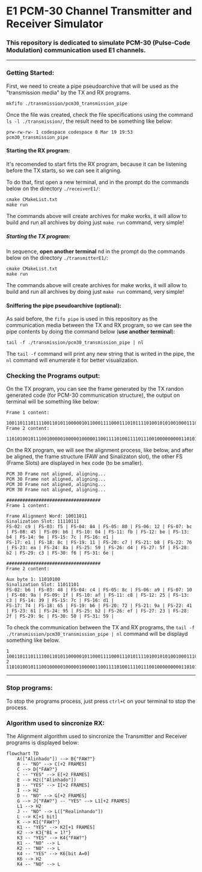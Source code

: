 # E1 PCM-30 Channel Transmitter and Receiver Simulator

### This repository is dedicated to simulate PCM-30 (Pulse-Code Modulation) communication used E1 channels.

---
### Getting Started: 

First, we need to create a pipe pseudoarchive that will be used as the "transmission media" by the TX and RX programs. 

```
mkfifo ./transmission/pcm30_transmission_pipe
```

Once the file was created, check the file specifications using the command `ls -l ./transmission/`, the result need to be something like below: 

```
prw-rw-rw- 1 codespace codespace 0 Mar 19 19:53 pcm30_transmission_pipe
```

#### Starting the RX program: 

It's recomended to start firts the RX program, because it can be listening before the TX starts, so we can see it aligning.

To do that, first open a new terminal, and in the prompt do the commands below on the directory `./receiverE1/`:

```
cmake CMakeList.txt
make run
```
The commands above will create archives for make works, it will allow to build and run all archives by doing just `make run` command, very simple!

##### Starting the TX program: 

In sequence, **open another terminal** nd in the prompt do the commands below on the directory `./transmitterE1/`:

```
cmake CMakeList.txt
make run
```
The commands above will create archives for make works, it will allow to build and run all archives by doing just `make run` command, very simple!

#### Sniffering the pipe pseudoarchive (optional): 

As said before, the `fifo pipe` is used in this repository as the communication media between the TX and RX program, so we can see the pipe contents by doing the command below (**use another terminal**): 

```
tail -f ./transmission/pcm30_transmission_pipe | nl
```
The `tail -f` command will print any new string that is writed in the pipe, the `nl` command will enumerate it for better visualization. 


### Checking the Programs output:

On the TX program, you can see the frame generated by the TX randon generated code (for PCM-30 communication structure),  the output on terminal will be something like below: 

```
Frame 1 content: 

10011011101111001101011000001011000111100011101011110100101010010001110101011101010...
Frame 2 content: 

11010100101110010000010000010000011001111010011110111001000000000110101000110001011...
```


On the RX program, we will see the alignment process, like below, and after be aligned, the frame structure (FAW and Sinalizaton slot), the other FS (Frame Slots) are displayed in hex code (to be smaller).

```
PCM 30 Frame not aligned, aligning...
PCM 30 Frame not aligned, aligning...
PCM 30 Frame not aligned, aligning...
PCM 30 Frame not aligned, aligning...

###################################
Frame 1 content: 

Frame Alignment Word: 10011011
Sinalization Slot: 11110111
FS-02: c9 | FS-03: f5 | FS-04: 84 | FS-05: 80 | FS-06: 12 | FS-07: bc | FS-08: 45 | FS-09: b6 | FS-10: 04 | FS-11: fb | FS-12: be | FS-13: b4 | FS-14: 9e | FS-15: 7c | FS-16: e1 | 
FS-17: e1 | FS-18: 8c | FS-19: 11 | FS-20: c7 | FS-21: b8 | FS-22: 76 | FS-23: ea | FS-24: 8a | FS-25: 59 | FS-26: d4 | FS-27: 5f | FS-28: b2 | FS-29: c3 | FS-30: f6 | FS-31: 6e | 

###################################
Frame 2 content: 

Aux byte 1: 11010100
Sinalization Slot: 11011101
FS-02: b6 | FS-03: 48 | FS-04: c4 | FS-05: 8c | FS-06: a9 | FS-07: 10 | FS-08: 9a | FS-09: 1f | FS-10: af | FS-11: c8 | FS-12: 25 | FS-13: c3 | FS-14: 39 | FS-15: 7c | FS-16: d1 | 
FS-17: 74 | FS-18: 65 | FS-19: b6 | FS-20: 72 | FS-21: 9a | FS-22: 41 | FS-23: 61 | FS-24: 95 | FS-25: b2 | FS-26: ef | FS-27: 23 | FS-28: 2f | FS-29: 9c | FS-30: 50 | FS-31: 59 | 
```

To check the communication between the TX and RX programs, the `tail -f ./transmission/pcm30_transmission_pipe | nl` command will be displayd something  like below. 

```
1 10011011101111001101011000001011000111100011101011110100101010010001110101011101010...
2 11010100101110010000010000010000011001111010011110111001000000000110101000110001011...
```

---
### Stop programs: 

To stop the programs process, just press `ctrl+C` on your terminal to stop the process.  

### Algorithm used to sincronize RX: 

The Alignment algorithm used to sincronize the Transmitter and Receiver programs is displayed below: 

```mermaid
flowchart TD
    A(["Alinhado"]) --> B{"FAW?"}
    B -- "NO" --> C[+2 FRAMES]
    C --> D{"FAW?"} 
    C -- "YES" --> E[+2 FRAMES] 
    E --> H2(["Alinhado"])
    B -- "YES" --> I[+2 FRAMES] 
    I --> H2
    D -- "NO" --> G[+2 FRAMES] 
    G --> J{"FAW?"} -- "YES" --> L1[+2 FRAMES] 
    L1 --> H2
    J -- "NO" --> L(["Realinhando"]) 
    L --> K[+1 bit] 
    K --> K1{"FAW?"} 
    K1 -- "YES" --> K2[+1 FRAMES] 
    K2 --> K3{"B1 = 1?"} 
    K3 -- "YES" --> K4{"FAW?"}
    K1 -- "NO" --> L
    K2 -- "NO" --> L
    K4 -- "YES" --> K6[bit A=0] 
    K6 --> H2
    K4 -- "NO" --> L
```
